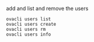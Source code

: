 add and list and remove the users


```
ovacli users list
ovacli users create
ovacli users rm
ovacli users info

```